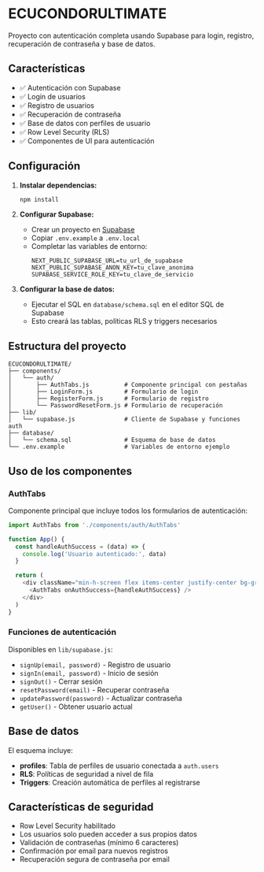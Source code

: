 # ECUCONDORULTIMATE

Proyecto con autenticación completa usando Supabase para login, registro, recuperación de contraseña y base de datos.

## Características

- ✅ Autenticación con Supabase
- ✅ Login de usuarios
- ✅ Registro de usuarios
- ✅ Recuperación de contraseña
- ✅ Base de datos con perfiles de usuario
- ✅ Row Level Security (RLS)
- ✅ Componentes de UI para autenticación

## Configuración

1. **Instalar dependencias:**
   ```bash
   npm install
   ```

2. **Configurar Supabase:**
   - Crear un proyecto en [Supabase](https://supabase.com)
   - Copiar `.env.example` a `.env.local`
   - Completar las variables de entorno:
     ```
     NEXT_PUBLIC_SUPABASE_URL=tu_url_de_supabase
     NEXT_PUBLIC_SUPABASE_ANON_KEY=tu_clave_anonima
     SUPABASE_SERVICE_ROLE_KEY=tu_clave_de_servicio
     ```

3. **Configurar la base de datos:**
   - Ejecutar el SQL en `database/schema.sql` en el editor SQL de Supabase
   - Esto creará las tablas, políticas RLS y triggers necesarios

## Estructura del proyecto

```
ECUCONDORULTIMATE/
├── components/
│   └── auth/
│       ├── AuthTabs.js          # Componente principal con pestañas
│       ├── LoginForm.js         # Formulario de login
│       ├── RegisterForm.js      # Formulario de registro
│       └── PasswordResetForm.js # Formulario de recuperación
├── lib/
│   └── supabase.js              # Cliente de Supabase y funciones auth
├── database/
│   └── schema.sql               # Esquema de base de datos
└── .env.example                 # Variables de entorno ejemplo
```

## Uso de los componentes

### AuthTabs
Componente principal que incluye todos los formularios de autenticación:

```javascript
import AuthTabs from './components/auth/AuthTabs'

function App() {
  const handleAuthSuccess = (data) => {
    console.log('Usuario autenticado:', data)
  }

  return (
    <div className="min-h-screen flex items-center justify-center bg-gray-50">
      <AuthTabs onAuthSuccess={handleAuthSuccess} />
    </div>
  )
}
```

### Funciones de autenticación
Disponibles en `lib/supabase.js`:

- `signUp(email, password)` - Registro de usuario
- `signIn(email, password)` - Inicio de sesión
- `signOut()` - Cerrar sesión
- `resetPassword(email)` - Recuperar contraseña
- `updatePassword(password)` - Actualizar contraseña
- `getUser()` - Obtener usuario actual

## Base de datos

El esquema incluye:

- **profiles**: Tabla de perfiles de usuario conectada a `auth.users`
- **RLS**: Políticas de seguridad a nivel de fila
- **Triggers**: Creación automática de perfiles al registrarse

## Características de seguridad

- Row Level Security habilitado
- Los usuarios solo pueden acceder a sus propios datos
- Validación de contraseñas (mínimo 6 caracteres)
- Confirmación por email para nuevos registros
- Recuperación segura de contraseña por email